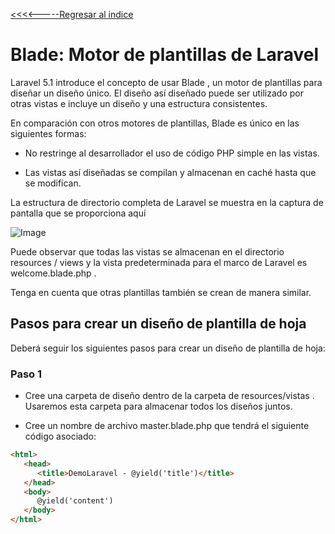 [<<<<-----Regresar al indice](https://martamaleyka.github.io/Curso-de-Laravel/index) 

# Blade: Motor de plantillas de Laravel
Laravel 5.1 introduce el concepto de usar Blade , un motor de plantillas para diseñar un diseño único. El diseño así diseñado puede ser utilizado por otras vistas e incluye un diseño y una estructura consistentes.

En comparación con otros motores de plantillas, Blade es único en las siguientes formas:

- No restringe al desarrollador el uso de código PHP simple en las vistas.

- Las vistas así diseñadas se compilan y almacenan en caché hasta que se modifican.

La estructura de directorio completa de Laravel se muestra en la captura de pantalla que se proporciona aquí

![Image](https://martamaleyka.github.io/Curso-de-Laravel/Imagenes/blade.jpg)

Puede observar que todas las vistas se almacenan en el directorio resources / views y la vista predeterminada para el marco de Laravel es welcome.blade.php .

Tenga en cuenta que otras plantillas también se crean de manera similar.


## Pasos para crear un diseño de plantilla de hoja
Deberá seguir los siguientes pasos para crear un diseño de plantilla de hoja:

### Paso 1
- Cree una carpeta de diseño dentro de la carpeta de resources/vistas . Usaremos esta carpeta para almacenar todos los diseños juntos.

- Cree un nombre de archivo master.blade.php que tendrá el siguiente código asociado:

```html
<html>
   <head>
      <title>DemoLaravel - @yield('title')</title>
   </head>
   <body>
      @yield('content')
   </body>
</html>
```
